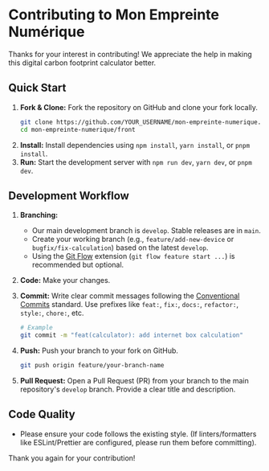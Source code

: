 # Contributing to Mon Empreinte Numérique

Thanks for your interest in contributing! We appreciate the help in making this
digital carbon footprint calculator better.

## Quick Start

1.  **Fork & Clone:** Fork the repository on GitHub and clone your fork locally.
    ```bash
    git clone https://github.com/YOUR_USERNAME/mon-empreinte-numerique.git
    cd mon-empreinte-numerique/front
    ```
2.  **Install:** Install dependencies using `npm install`, `yarn install`, or
    `pnpm install`.
3.  **Run:** Start the development server with `npm run dev`, `yarn dev`, or
    `pnpm dev`.

## Development Workflow

1.  **Branching:**

    -   Our main development branch is `develop`. Stable releases are in `main`.
    -   Create your working branch (e.g., `feature/add-new-device` or
        `bugfix/fix-calculation`) based on the latest `develop`.
    -   Using the
        [Git Flow](https://www.atlassian.com/git/tutorials/comparing-workflows/gitflow-workflow)
        extension (`git flow feature start ...`) is recommended but optional.

2.  **Code:** Make your changes.

3.  **Commit:** Write clear commit messages following the
    [Conventional Commits](https://www.conventionalcommits.org/en/v1.0.0/)
    standard. Use prefixes like `feat:`, `fix:`, `docs:`, `refactor:`, `style:`,
    `chore:`, etc.

    ```bash
    # Example
    git commit -m "feat(calculator): add internet box calculation"
    ```

4.  **Push:** Push your branch to your fork on GitHub.
    ```bash
    git push origin feature/your-branch-name
    ```
5.  **Pull Request:** Open a Pull Request (PR) from your branch to the main
    repository's `develop` branch. Provide a clear title and description.

## Code Quality

-   Please ensure your code follows the existing style. (If linters/formatters
    like ESLint/Prettier are configured, please run them before committing).

Thank you again for your contribution!
